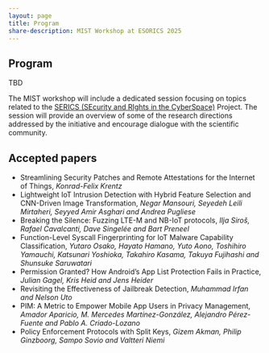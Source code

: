 ```yaml
---
layout: page
title: Program
share-description: MIST Workshop at ESORICS 2025
---
```


## Program
TBD

The MIST workshop will include a dedicated session focusing on topics related to the <a href="https://serics.eu/">SERICS (SEcurity and RIghts in the CyberSpace)</a> Project. The session will provide an overview of some of the research directions addressed by the initiative and encourage dialogue with the scientific community.

## Accepted papers
- Streamlining Security Patches and Remote Attestations for the Internet of Things, _Konrad-Felix Krentz_
- Lightweight IoT Intrusion Detection with Hybrid Feature Selection and CNN-Driven Image Transformation, _Negar Mansouri, Seyedeh Leili Mirtaheri, Seyyed Amir Asghari and Andrea Pugliese_
- Breaking the Silence: Fuzzing LTE-M and NB-IoT protocols, _Ilja Siroš, Rafael Cavalcanti, Dave Singelée and Bart Preneel_
- Function-Level Syscall Fingerprinting for IoT Malware Capability Classification, _Yutaro Osako, Hayato Hamano, Yuto Aono, Toshihiro Yamauchi, Katsunari Yoshioka, Takahiro Kasama, Takuya Fujihashi and Shunsuke Saruwatari_
- Permission Granted? How Android’s App List Protection Fails in Practice, _Julian Gagel, Kris Heid and Jens Heider_
- Revisiting the Effectiveness of Jailbreak Detection, _Muhammad Irfan and Nelson Uto_
- PIM: A Metric to Empower Mobile App Users in Privacy Management, _Amador Aparicio, M. Mercedes Martínez-González, Alejandro Pérez-Fuente and Pablo A. Criado-Lozano_
- Policy Enforcement Protocols with Split Keys, _Gizem Akman, Philip Ginzboorg, Sampo Sovio and Valtteri Niemi_
